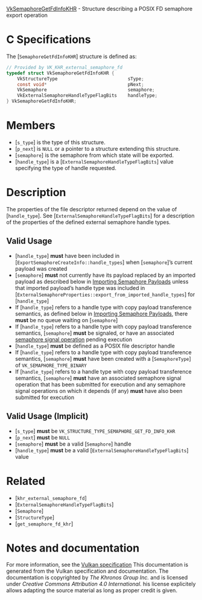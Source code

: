 [VkSemaphoreGetFdInfoKHR](https://www.khronos.org/registry/vulkan/specs/1.3-extensions/man/html/VkSemaphoreGetFdInfoKHR.html) - Structure describing a POSIX FD semaphore export operation

# C Specifications
The [`SemaphoreGetFdInfoKHR`] structure is defined as:
```c
// Provided by VK_KHR_external_semaphore_fd
typedef struct VkSemaphoreGetFdInfoKHR {
    VkStructureType                          sType;
    const void*                              pNext;
    VkSemaphore                              semaphore;
    VkExternalSemaphoreHandleTypeFlagBits    handleType;
} VkSemaphoreGetFdInfoKHR;
```

# Members
- [`s_type`] is the type of this structure.
- [`p_next`] is `NULL` or a pointer to a structure extending this structure.
- [`semaphore`] is the semaphore from which state will be exported.
- [`handle_type`] is a [`ExternalSemaphoreHandleTypeFlagBits`] value specifying the type of handle requested.

# Description
The properties of the file descriptor returned depend on the value of
[`handle_type`].
See [`ExternalSemaphoreHandleTypeFlagBits`] for a description of the
properties of the defined external semaphore handle types.
## Valid Usage
-  [`handle_type`] **must**  have been included in [`ExportSemaphoreCreateInfo::handle_types`] when [`semaphore`]’s current payload was created
-  [`semaphore`] **must**  not currently have its payload replaced by an imported payload as described below in [Importing Semaphore Payloads](https://www.khronos.org/registry/vulkan/specs/1.3-extensions/html/vkspec.html#synchronization-semaphores-importing) unless that imported payload’s handle type was included in [`ExternalSemaphoreProperties::export_from_imported_handle_types`] for [`handle_type`]
-    If [`handle_type`] refers to a handle type with copy payload transference semantics, as defined below in [Importing Semaphore Payloads](https://www.khronos.org/registry/vulkan/specs/1.3-extensions/html/vkspec.html#synchronization-semaphores-importing), there  **must**  be no queue waiting on [`semaphore`]
-    If [`handle_type`] refers to a handle type with copy payload transference semantics, [`semaphore`] **must**  be signaled, or have an associated [semaphore signal operation](https://www.khronos.org/registry/vulkan/specs/1.3-extensions/html/vkspec.html#synchronization-semaphores-signaling) pending execution
-  [`handle_type`] **must**  be defined as a POSIX file descriptor handle
-    If [`handle_type`] refers to a handle type with copy payload transference semantics, [`semaphore`] **must**  have been created with a [`SemaphoreType`] of `VK_SEMAPHORE_TYPE_BINARY`
-    If [`handle_type`] refers to a handle type with copy payload transference semantics, [`semaphore`] **must**  have an associated semaphore signal operation that has been submitted for execution and any semaphore signal operations on which it depends (if any)  **must**  have also been submitted for execution

## Valid Usage (Implicit)
-  [`s_type`] **must**  be `VK_STRUCTURE_TYPE_SEMAPHORE_GET_FD_INFO_KHR`
-  [`p_next`] **must**  be `NULL`
-  [`semaphore`] **must**  be a valid [`Semaphore`] handle
-  [`handle_type`] **must**  be a valid [`ExternalSemaphoreHandleTypeFlagBits`] value

# Related
- [`khr_external_semaphore_fd`]
- [`ExternalSemaphoreHandleTypeFlagBits`]
- [`Semaphore`]
- [`StructureType`]
- [`get_semaphore_fd_khr`]

# Notes and documentation
For more information, see the [Vulkan specification](https://www.khronos.org/registry/vulkan/specs/1.3-extensions/html/vkspec.html)
This documentation is generated from the Vulkan specification and documentation.
The documentation is copyrighted by *The Khronos Group Inc.* and is licensed under *Creative Commons Attribution 4.0 International*.
his license explicitely allows adapting the source material as long as proper credit is given.
        
